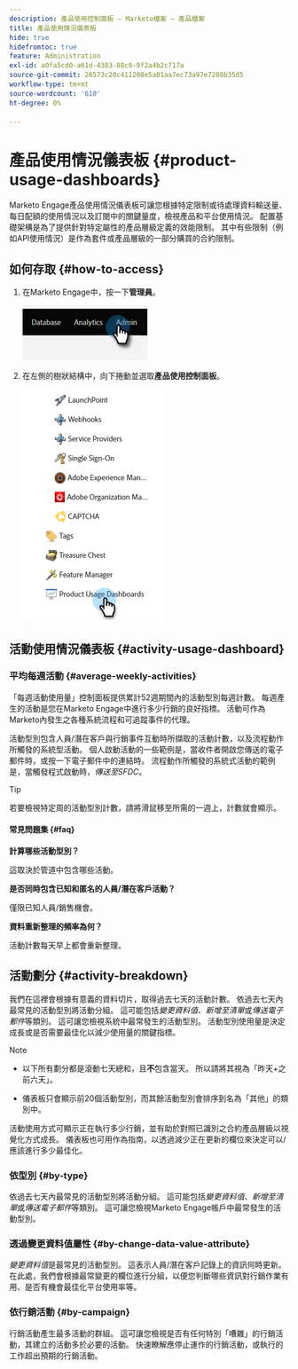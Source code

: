 ```yaml
---
description: 產品使用控制面板 — Marketo檔案 — 產品檔案
title: 產品使用情況儀表板
hide: true
hidefromtoc: true
feature: Administration
exl-id: a0fa5cd0-a61d-4383-88c0-9f2a4b2c717a
source-git-commit: 26573c20c411208e5a01aa7ec73a97e7208b35d5
workflow-type: tm+mt
source-wordcount: '610'
ht-degree: 0%

---
```


# 產品使用情況儀表板 {#product-usage-dashboards}

Marketo Engage產品使用情況儀表板可讓您根據特定限制或待處理資料輸送量、每日配額的使用情況以及訂閱中的關鍵量度，檢視產品和平台使用情況。 配置基礎架構是為了提供針對特定屬性的產品層級定義的效能限制。 其中有些限制（例如API使用情況）是作為套件或產品層級的一部分購買的合約限制。

## 如何存取 {#how-to-access}

1. 在Marketo Engage中，按一下&#x200B;**管理員**。

   ![](assets/product-usage-dashboards-1.png)

1. 在左側的樹狀結構中，向下捲動並選取&#x200B;**產品使用控制面板**。

   ![](assets/product-usage-dashboards-2.png)

## 活動使用情況儀表板 {#activity-usage-dashboard}

### 平均每週活動 {#average-weekly-activities}

「每週活動使用量」控制面板提供累計52週期間內的活動型別每週計數。 每週產生的活動是您在Marketo Engage中進行多少行銷的良好指標。 活動可作為Marketo內發生之各種系統流程和可追蹤事件的代理。

活動型別包含人員/潛在客戶與行銷事件互動時所擷取的活動計數，以及流程動作所觸發的系統型活動。 個人啟動活動的一些範例是，當收件者開啟您傳送的電子郵件時，或按一下電子郵件中的連結時。 流程動作所觸發的系統式活動的範例是，當觸發程式啟動時，_傳送至SFDC_。

>[!TIP]
>
>若要檢視特定周的活動型別計數，請將滑鼠移至所需的一週上，計數就會顯示。

#### 常見問題集 {#faq}

**計算哪些活動型別？**

這取決於管道中包含哪些活動。

**是否同時包含已知和匿名的人員/潛在客戶活動？**

僅限已知人員/銷售機會。

**資料重新整理的頻率為何？**

活動計數每天早上都會重新整理。

## 活動劃分 {#activity-breakdown}

我們在這裡會根據有意義的資料切片，取得過去七天的活動計數。 依過去七天內最常見的活動型別將活動分組。 這可能包括&#x200B;_變更資料值_、_新增至清單_&#x200B;或&#x200B;_傳送電子郵件_&#x200B;等類別。 這可讓您檢視系統中最常發生的活動型別。 活動型別使用量是決定成長或是否需要最佳化以減少使用量的關鍵指標。

>[!NOTE]
>
>* 以下所有劃分都是滾動七天總和，且&#x200B;**不**&#x200B;包含當天。 所以請將其視為「昨天+之前六天」。
>
>* 儀表板只會顯示前20個活動型別，而其餘活動型別會排序到名為「其他」的類別中。

活動使用方式可顯示正在執行多少行銷，並有助於對照已識別之合約產品層級以視覺化方式成長。 儀表板也可用作為指南，以透過減少正在更新的欄位來決定可以/應該進行多少最佳化。

### 依型別 {#by-type}

依過去七天內最常見的活動型別將活動分組。 這可能包括&#x200B;_變更資料值_、_新增至清單_&#x200B;或&#x200B;_傳送電子郵件_&#x200B;等類別。 這可讓您檢視Marketo Engage帳戶中最常發生的活動型別。

### 透過變更資料值屬性 {#by-change-data-value-attribute}

_變更資料值_&#x200B;是最常見的活動型別。 這表示人員/潛在客戶記錄上的資訊何時更新。 在此處，我們會根據最常變更的欄位進行分組，以便您判斷哪些資訊對行銷作業有用、是否有機會最佳化平台使用率等。

### 依行銷活動 {#by-campaign}

行銷活動產生最多活動的群組。 這可讓您檢視是否有任何特別「嘈雜」的行銷活動，其建立的活動多於必要的活動。 快速瞭解應停止運作的行銷活動，或執行的工作超出預期的行銷活動。
